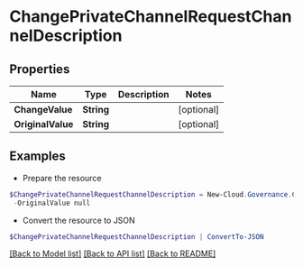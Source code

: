 # ChangePrivateChannelRequestChannelDescription
## Properties

Name | Type | Description | Notes
------------ | ------------- | ------------- | -------------
**ChangeValue** | **String** |  | [optional] 
**OriginalValue** | **String** |  | [optional] 

## Examples

- Prepare the resource
```powershell
$ChangePrivateChannelRequestChannelDescription = New-Cloud.Governance.ClientChangePrivateChannelRequestChannelDescription  -ChangeValue null `
 -OriginalValue null
```

- Convert the resource to JSON
```powershell
$ChangePrivateChannelRequestChannelDescription | ConvertTo-JSON
```

[[Back to Model list]](../README.md#documentation-for-models) [[Back to API list]](../README.md#documentation-for-api-endpoints) [[Back to README]](../README.md)

